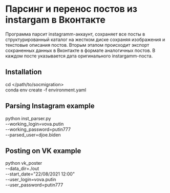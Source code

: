 # Парсинг и перенос постов из instargam в Вконтакте

Программа парсит instagramm-аккаунт, сохраняет все посты в структурированный каталог на жестком диске сохраняя изображения и текстовые описания постов. Вторым этапом происходит экспорт сохраненных данных в Вконтакте в формате аналогичных постов. В каждом посте указывается дата оригинального instargamm-поста.

## Installation    

cd </path/to/socmigration>  
conda env create -f environment.yaml

## Parsing Instagram example
python inst_parser.py  
--working_login=vova.putin  
--working_password=putin777  
--parsed_user=djoe.biden

## Posting on VK example
python vk_poster  
--data_dir=./out  
--start_date="22/08/2021 12:00"  
--user_login=vova.putin  
--user_password=putin777
